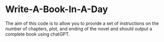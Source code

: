 # Write-A-Book-In-A-Day
The aim of this code is to allow you to provide a set of instructions on the number of chapters, plot, and ending of the novel and should output a complete book using chatGPT. 
